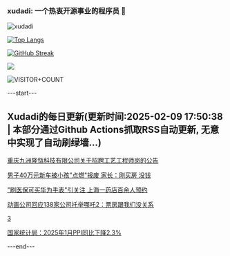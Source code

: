 ### xudadi: 一个热衷开源事业的程序员 👋

![xudadi](https://github-readme-stats-git-masterorgs-github-readme-stats-team.vercel.app/api?username=xudadi)

[![Top Langs](https://github-readme-stats.vercel.app/api/top-langs/?username=xudadi)](https://github.com/anuraghazra/github-readme-stats)

[![GitHub Streak](https://streak-stats.demolab.com?user=xudadi&locale=zh_Hans)](https://git.io/streak-stats)

![](https://raw.githubusercontent.com/xudadi/xudadi/main/assets/github-contribution-grid-snake.svg)

![VISITOR+COUNT](https://komarev.com/ghpvc/?username=xudadi&label=VISITOR+COUNT)


---start---

## Xudadi的每日更新(更新时间:2025-02-09 17:50:38 | 本部分通过Github Actions抓取RSS自动更新, 无意中实现了自动刷绿墙...)

[重庆九洲隆瓴科技有限公司关于招聘工艺工程师岗的公告](https://www.gongkaoleida.com/article/2281834)

[男子40万元新车被小孩"点燃"报废 家长：刚买房 没钱](https://m.163.com/news/article/JNUN2R6B051492T3.html)

["刷医保可买华为手表"引关注 上海一药店百余人预约](https://m.163.com/news/article/JNUPQQ130512B07B.html)

[动画公司回应138家公司托举哪吒2：票房跟我们没关系](https://m.163.com/news/article/JNUPHN3L0001899O.html)

[3](https://m.163.com/touch/news/sub/domestic)

[国家统计局：2025年1月PPI同比下降2.3%](https://m.163.com/news/article/JNUQ0U150001899O.html)

---end---
